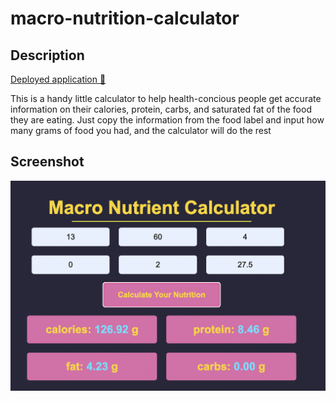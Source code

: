 # macro-nutrition-calculator

## Description

[Deployed application 🚀](https://hope428.github.io/macro-nutrition-calculator)

This is a handy little calculator to help health-concious people get accurate information on their calories, protein, carbs, and saturated fat of the food they are eating. Just copy the information from the food label and input how many grams of food you had, and the calculator will do the rest

## Screenshot

![preview](./screenshot.png)